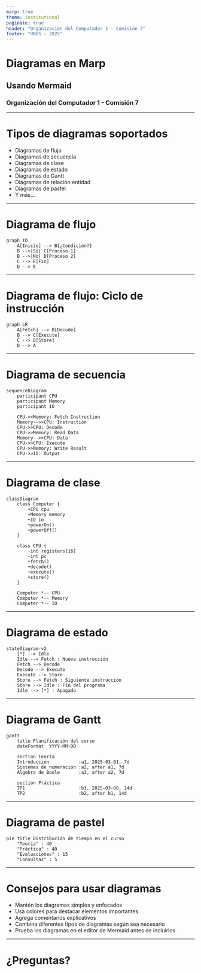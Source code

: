 ```yaml
---
marp: true
theme: institutional
paginate: true
header: "Organización del Computador 1 - Comisión 7"
footer: "UNGS - 2025"
---
```


<!-- 
Plantilla para diapositivas con diagramas usando Mermaid
Organización del Computador 1 - Comisión 7 (UNGS)

Mermaid permite crear diagramas y visualizaciones usando texto y código.
Documentación: https://mermaid-js.github.io/
-->

<!-- _class: lead -->
# Diagramas en Marp
## Usando Mermaid
### Organización del Computador 1 - Comisión 7

---

# Tipos de diagramas soportados

- Diagramas de flujo
- Diagramas de secuencia
- Diagramas de clase
- Diagramas de estado
- Diagramas de Gantt
- Diagramas de relación entidad
- Diagramas de pastel
- Y más...

---

# Diagrama de flujo

```mermaid
graph TD
    A[Inicio] --> B{¿Condición?}
    B -->|Sí| C[Proceso 1]
    B -->|No| D[Proceso 2]
    C --> E[Fin]
    D --> E
```

---

# Diagrama de flujo: Ciclo de instrucción

```mermaid
graph LR
    A[Fetch] --> B[Decode]
    B --> C[Execute]
    C --> D[Store]
    D --> A
```

---

# Diagrama de secuencia

```mermaid
sequenceDiagram
    participant CPU
    participant Memory
    participant IO
    
    CPU->>Memory: Fetch Instruction
    Memory-->>CPU: Instruction
    CPU->>CPU: Decode
    CPU->>Memory: Read Data
    Memory-->>CPU: Data
    CPU->>CPU: Execute
    CPU->>Memory: Write Result
    CPU->>IO: Output
```

---

# Diagrama de clase

```mermaid
classDiagram
    class Computer {
        +CPU cpu
        +Memory memory
        +IO io
        +powerOn()
        +powerOff()
    }
    
    class CPU {
        -int registers[16]
        -int pc
        +fetch()
        +decode()
        +execute()
        +store()
    }
    
    Computer *-- CPU
    Computer *-- Memory
    Computer *-- IO
```

---

# Diagrama de estado

```mermaid
stateDiagram-v2
    [*] --> Idle
    Idle --> Fetch : Nueva instrucción
    Fetch --> Decode
    Decode --> Execute
    Execute --> Store
    Store --> Fetch : Siguiente instrucción
    Store --> Idle : Fin del programa
    Idle --> [*] : Apagado
```

---

# Diagrama de Gantt

```mermaid
gantt
    title Planificación del curso
    dateFormat  YYYY-MM-DD
    
    section Teoría
    Introducción           :a1, 2025-03-01, 7d
    Sistemas de numeración :a2, after a1, 7d
    Álgebra de Boole       :a3, after a2, 7d
    
    section Práctica
    TP1                    :b1, 2025-03-08, 14d
    TP2                    :b2, after b1, 14d
```

---

# Diagrama de pastel

```mermaid
pie title Distribución de tiempo en el curso
    "Teoría" : 40
    "Práctica" : 40
    "Evaluaciones" : 15
    "Consultas" : 5
```

---

# Consejos para usar diagramas

- Mantén los diagramas simples y enfocados
- Usa colores para destacar elementos importantes
- Agrega comentarios explicativos
- Combina diferentes tipos de diagramas según sea necesario
- Prueba los diagramas en el editor de Mermaid antes de incluirlos

---

<!-- _class: lead -->
# ¿Preguntas?